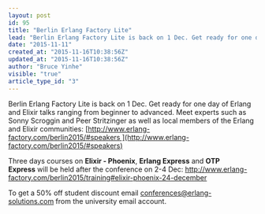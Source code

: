 ```yaml
---
layout: post
id: 95
title: "Berlin Erlang Factory Lite"
lead: "Berlin Erlang Factory Lite is back on 1 Dec. Get ready for one day of Erlang and Elixir talks ranging from beginner to advanced. There will be courses in Elixir - Phoenix, Erlang Express and OTP Express after the conference."
date: "2015-11-11"
created_at: "2015-11-16T10:38:56Z"
updated_at: "2015-11-16T10:38:56Z"
author: "Bruce Yinhe"
visible: "true"
article_type_id: "3"
---
```


Berlin Erlang Factory Lite is back on 1 Dec. Get ready for one day of Erlang and Elixir talks ranging from beginner to advanced. Meet experts such as Sonny Scroggin and Peer Stritzinger as well as local members of the Erlang and Elixir communities: [http://www.erlang-factory.com/berlin2015/#speakers ](http://www.erlang-factory.com/berlin2015/#speakers)

Three days courses on **Elixir - Phoenix**, **Erlang Express** and **OTP Express** will be held after the conference on 2-4 Dec: <http://www.erlang-factory.com/berlin2015/training#elixir-phoenix-24-december>

To get a 50% off student discount email [conferences@erlang-solutions.com](mailto:conferences@erlang-solutions.com) from the university email account.
